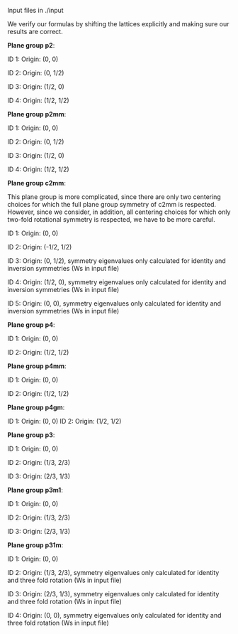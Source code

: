 Input files in ./input

We verify our formulas by shifting the lattices explicitly and making sure our results are correct. 

**Plane group p2**: 

ID 1: Origin: (0, 0)

ID 2: Origin: (0, 1/2)

ID 3: Origin: (1/2, 0)

ID 4: Origin: (1/2, 1/2)

**Plane group p2mm**: 

ID 1: Origin: (0, 0)

ID 2: Origin: (0, 1/2)

ID 3: Origin: (1/2, 0)

ID 4: Origin: (1/2, 1/2)

**Plane group c2mm**:

This plane group is more complicated, since there are only two centering choices for which the full plane group symmetry  of c2mm is respected. However, since we consider, in addition, all centering choices for which only two-fold rotational symmetry is respected, we have to be more careful. 

ID 1: Origin: (0, 0)

ID 2: Origin: (-1/2, 1/2)

ID 3: Origin: (0, 1/2), symmetry eigenvalues only calculated for identity and inversion symmetries (Ws in input file)

ID 4: Origin: (1/2, 0), symmetry eigenvalues only calculated for identity and inversion symmetries (Ws in input file)

ID 5: Origin: (0, 0), symmetry eigenvalues only calculated for identity and inversion symmetries (Ws in input file)

**Plane group p4**: 

ID 1: Origin: (0, 0)

ID 2: Origin: (1/2, 1/2)

**Plane group p4mm**: 

ID 1: Origin: (0, 0)

ID 2: Origin: (1/2, 1/2)

**Plane group p4gm**: 

ID 1: Origin: (0, 0)
ID 2: Origin: (1/2, 1/2)

**Plane group p3**: 

ID 1: Origin: (0, 0)

ID 2: Origin: (1/3, 2/3)

ID 3: Origin: (2/3, 1/3)

**Plane group p3m1**: 

ID 1: Origin: (0, 0)

ID 2: Origin: (1/3, 2/3)

ID 3: Origin: (2/3, 1/3)

**Plane group p31m**: 

ID 1: Origin: (0, 0)

ID 2: Origin: (1/3, 2/3), symmetry eigenvalues only calculated for identity and three fold rotation (Ws in input file)

ID 3: Origin: (2/3, 1/3), symmetry eigenvalues only calculated for identity and three fold rotation (Ws in input file)

ID 4: Origin: (0, 0), symmetry eigenvalues only calculated for identity and three fold rotation (Ws in input file)

